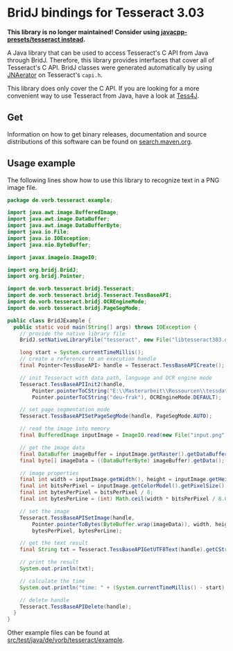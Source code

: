 # BridJ bindings for Tesseract 3.03

**This library is no longer maintained! Consider using [javacpp-presets/tesseract instead][jcpp-tess].**

[jcpp-tess]: https://github.com/bytedeco/javacpp-presets/tree/master/tesseract

A Java library that can be used to access Tesseract's C API from Java through
BridJ. Therefore, this library provides interfaces that cover all of Tesseract's
C API. BridJ classes were generated automatically by using
[JNAerator](https://code.google.com/p/jnaerator/) on Tesseract's `capi.h`.

This library does only cover the C API. If you are looking for a more convenient
way to use Tesseract from Java, have a look at
[Tess4J](http://tess4j.sourceforge.net/).


## Get

Information on how to get binary releases, documentation and source
distributions of this software can be found on
[search.maven.org](http://search.maven.org/#search%7Cga%7C1%7Cg%3A%22de.vorb%22%20AND%20a%3A%22jtesseract%22).


## Usage example

The following lines show how to use this library to recognize text in a PNG
image file.

~~~ java
package de.vorb.tesseract.example;

import java.awt.image.BufferedImage;
import java.awt.image.DataBuffer;
import java.awt.image.DataBufferByte;
import java.io.File;
import java.io.IOException;
import java.nio.ByteBuffer;

import javax.imageio.ImageIO;

import org.bridj.BridJ;
import org.bridj.Pointer;

import de.vorb.tesseract.bridj.Tesseract;
import de.vorb.tesseract.bridj.Tesseract.TessBaseAPI;
import de.vorb.tesseract.bridj.OCREngineMode;
import de.vorb.tesseract.bridj.PageSegMode;

public class BridJExample {
  public static void main(String[] args) throws IOException {
    // provide the native library file
    BridJ.setNativeLibraryFile("tesseract", new File("libtesseract303.dll"));

    long start = System.currentTimeMillis();
    // create a reference to an execution handle
    final Pointer<TessBaseAPI> handle = Tesseract.TessBaseAPICreate();

    // init Tesseract with data path, language and OCR engine mode
    Tesseract.TessBaseAPIInit2(handle,
        Pointer.pointerToCString("E:\\Masterarbeit\\Ressourcen\\tessdata"),
        Pointer.pointerToCString("deu-frak"), OCREngineMode.DEFAULT);

    // set page segmentation mode
    Tesseract.TessBaseAPISetPageSegMode(handle, PageSegMode.AUTO);

    // read the image into memory
    final BufferedImage inputImage = ImageIO.read(new File("input.png"));

    // get the image data
    final DataBuffer imageBuffer = inputImage.getRaster().getDataBuffer();
    final byte[] imageData = ((DataBufferByte) imageBuffer).getData();

    // image properties
    final int width = inputImage.getWidth(), height = inputImage.getHeight();
    final int bitsPerPixel = inputImage.getColorModel().getPixelSize();
    final int bytesPerPixel = bitsPerPixel / 8;
    final int bytesPerLine = (int) Math.ceil(width * bitsPerPixel / 8.0);

    // set the image
    Tesseract.TessBaseAPISetImage(handle,
        Pointer.pointerToBytes(ByteBuffer.wrap(imageData)), width, height,
        bytesPerPixel, bytesPerLine);

    // get the text result
    final String txt = Tesseract.TessBaseAPIGetUTF8Text(handle).getCString();

    // print the result
    System.out.println(txt);

    // calculate the time
    System.out.println("time: " + (System.currentTimeMillis() - start) + "ms");

    // delete handle
    Tesseract.TessBaseAPIDelete(handle);
  }
}
~~~

Other example files can be found at
[src/test/java/de/vorb/tesseract/example][1].

[1]: https://github.com/pvorb/jtesseract/tree/master/src/test/java/de/vorb/tesseract/example

